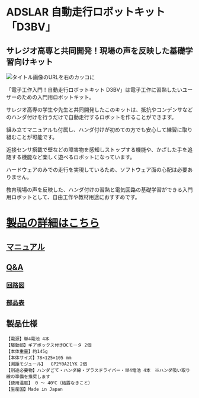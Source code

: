 # ADSLAR 自動走行ロボットキット「D3BV」

## サレジオ高専と共同開発！現場の声を反映した基礎学習向けキット

![タイトル画像のURLを右のカッコに](https://bit-trade-one.co.jp/wp/wp-content/uploads/2022/03/D3BV515-1.jpg)

「電子工作入門！自動走行ロボットキット D3BV」は電子工作に習熟したいユーザーのための入門用ロボットキット。

サレジオ高専の学生や先生と共同開発したこのキットは、抵抗やコンデンサなどのハンダ付けを行うだけで自動走行するロボットを作ることができます。

組み立てマニュアルも付属し、ハンダ付けが初めての方でも安心して練習に取り組むことが可能です。

近接センサ搭載で壁などの障害物を感知しストップする機能や、かざした手を追随する機能など楽しく遊べるロボットになっています。

ハードウェアのみでの走行を実現しているため、ソフトウェア面の心配は必要ありません。

教育現場の声を反映した、ハンダ付けの習熟と電気回路の基礎学習ができる入門用ロボットとして、自由工作や教材用途におすすめです。


# [製品の詳細はこちら](http://bit-trade-one.co.jp/adslar/) 

## [マニュアル](https://github.com/bit-trade-one/ADSLAR_D3BV_DualDetect_DualBehavior_Vehicle/raw/master/Manual)

## [Q&A](https://github.com/bit-trade-one/ADSLAR_D3BV_DualDetect_DualBehavior_Vehicle/blob/master/FAQ.md)

### [回路図](https://github.com/bit-trade-one/ADSLAR_D3BV_DualDetect_DualBehavior_Vehicle/blob/master/Schematics/ADSLAR_D3BV_DualDetect_DualBehavior_Vehicle.pdf)

### [部品表](https://github.com/bit-trade-one/ADSLAR_D3BV_DualDetect_DualBehavior_Vehicle/blob/master/Partslist/ADSLAR_D3BV_DualDetect_DualBehavior_Vehicle.md)

## 製品仕様

    【電源】単4電池 4本
    【駆動部】ギアボックス付きDCモータ 2個
    【本体重量】約145g
    【本体サイズ】78×125×105 mm
    【測距モジュール】  GP2Y0A21YK 2個
    【別途必要物】ハンダごて・ハンダ線・プラスドライバー・単4電池 4本　※ハンダ吸い取り線の準備を推奨します
    【使用温度】 0 ～ 40℃（結露なきこと）
    【生産国】Made in Japan
